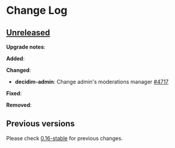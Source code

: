 # Change Log

## [Unreleased](https://github.com/decidim/decidim/tree/HEAD)

**Upgrade notes**:


**Added**:


**Changed**:
- **decidim-admin**: Change admin's moderations manager [\#4717](https://github.com/decidim/decidim/pull/4717)

**Fixed**:


**Removed**:


## Previous versions

Please check [0.16-stable](https://github.com/decidim/decidim/blob/0.16-stable/CHANGELOG.md) for previous changes.
